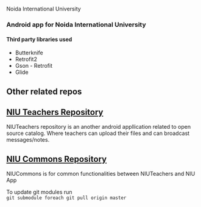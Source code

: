 Noida International University

### Android app for Noida International University

 #### Third party libraries used
 * Butterknife <br>
 * Retrofit2 <br>
 * Gson - Retrofit <br>
 * Glide
 
 ## Other related repos  <br>
 ## [NIU Teachers Repository](https://github.com/sandeeprana011/niu-teachers.git "NIU Teachers")<br>
 NIUTeachers repository is an another android appllication related to open source catalog. Where teachers can upload their files and can broadcast messages/notes.
 
 ## [NIU Commons Repository](https://github.com/sandeeprana011/niu-teachers.git "niucommons is a module that contains api calls and common functionalities")<br>
 NIUCommons is for common functionalities between NIUTeachers and NIU App
 
 To update git modules run <br> `git submodule foreach git pull origin master`